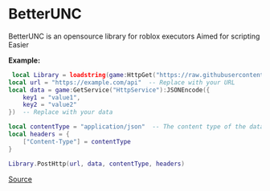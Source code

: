 # BetterUNC
BetterUNC is an opensource library for roblox executors
Aimed for scripting Easier

**Example:**
```lua
 local Library = loadstring(game:HttpGet("https://raw.githubusercontent.com/zwar808/BetterUNC/main/main.lua"))()
local url = "https://example.com/api"  -- Replace with your URL
local data = game:GetService("HttpService"):JSONEncode({
    key1 = "value1",
    key2 = "value2"
})  -- Replace with your data

local contentType = "application/json"  -- The content type of the data being sent
local headers = {
    ["Content-Type"] = contentType
}

Library.PostHttp(url, data, contentType, headers)

```














[Source](https://github.com/zwar808/BetterUNC/blob/main/main.lua)
